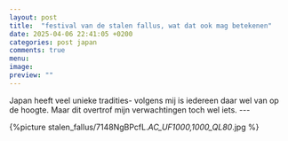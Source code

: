 ```yaml
---
layout: post
title:  "festival van de stalen fallus, wat dat ook mag betekenen"
date: 2025-04-06 22:41:05 +0200
categories: post japan
comments: true
menu: 
image:
preview: ""
---
```

Japan heeft veel unieke tradities- volgens mij is iedereen daar wel van op de hoogte. Maar dit overtrof mijn verwachtingen toch wel iets. ---


{%picture stalen_fallus/7148NgBPcfL._AC_UF1000,1000_QL80_.jpg %}